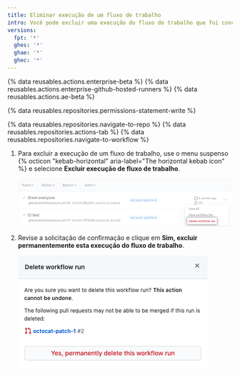 ```yaml
---
title: Eliminar execução de um fluxo de trabalho
intro: Você pode excluir uma execução do fluxo de trabalho que foi concluída ou que tem mais de duas semanas.
versions:
  fpt: '*'
  ghes: '*'
  ghae: '*'
  ghec: '*'
---
```


{% data reusables.actions.enterprise-beta %}
{% data reusables.actions.enterprise-github-hosted-runners %}
{% data reusables.actions.ae-beta %}

{% data reusables.repositories.permissions-statement-write %}

{% data reusables.repositories.navigate-to-repo %}
{% data reusables.repositories.actions-tab %}
{% data reusables.repositories.navigate-to-workflow %}
1. Para excluir a execução de um fluxo de trabalho, use o menu suspenso {% octicon "kebab-horizontal" aria-label="The horizontal kebab icon" %} e selecione **Excluir execução de fluxo de trabalho**.

    ![Eliminar execução de um fluxo de trabalho](/assets/images/help/settings/workflow-delete-run.png)
2. Revise a solicitação de confirmação e clique em **Sim, excluir permanentemente esta execução do fluxo de trabalho**.

    ![Excluir uma confirmação de execução de fluxo de trabalho](/assets/images/help/settings/workflow-delete-run-confirmation.png)
